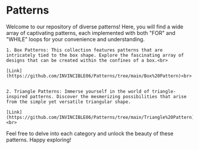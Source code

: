 # Patterns

Welcome to our repository of diverse patterns! Here, you will find a wide array of captivating patterns, each implemented with both "FOR" and "WHILE" loops for your convenience and understanding.

    1. Box Patterns: This collection features patterns that are intricately tied to the box shape. Explore the fascinating array of designs that can be created within the confines of a box.<br>

    [Link](https://github.com/INVINCIBLE06/Patterns/tree/main/Box%20Pattern)<br>


    2. Triangle Patterns: Immerse yourself in the world of triangle-inspired patterns. Discover the mesmerizing possibilities that arise from the simple yet versatile triangular shape.

    [Link](https://github.com/INVINCIBLE06/Patterns/tree/main/Triangle%20Pattern)<br>

Feel free to delve into each category and unlock the beauty of these patterns. Happy exploring!